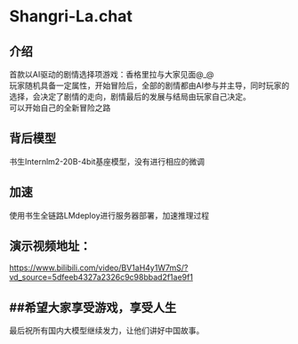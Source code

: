 # Shangri-La.chat
## 介绍
首款以AI驱动的剧情选择项游戏：香格里拉与大家见面@_@  
玩家随机具备一定属性，开始冒险后，全部的剧情都由AI参与并主导，同时玩家的选择，会决定了剧情的走向，剧情最后的发展与结局由玩家自己决定。  
可以开始自己的全新冒险之路

## 背后模型
书生Internlm2-20B-4bit基座模型，没有进行相应的微调

## 加速
使用书生全链路LMdeploy进行服务器部署，加速推理过程

## 演示视频地址：
https://www.bilibili.com/video/BV1aH4y1W7mS/?vd_source=5dfeeb4327a2326c9c98bbad2f1ae9f1

##希望大家享受游戏，享受人生  
-----
最后祝所有国内大模型继续发力，让他们讲好中国故事。  

